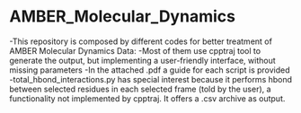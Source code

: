 # AMBER_Molecular_Dynamics
-This repository is composed by different codes for better treatment of AMBER Molecular Dynamics Data:
-Most of them use cpptraj tool to generate the output, but implementing a user-friendly interface, without missing parameters
-In the attached .pdf a guide for each script is provided
-total_hbond_interactions.py has special interest because it performs hbond between selected residues in each selected frame (told by the user), a functionality not implemented by cpptraj. It offers a .csv archive as output.
